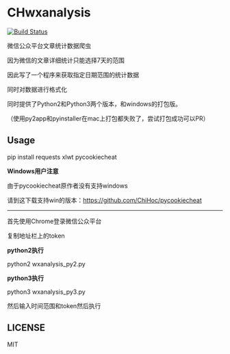 # CHwxanalysis

[![Build Status](https://travis-ci.org/ChiHoc/CHwxanalysis.svg?branch=master)](https://travis-ci.org/ChiHoc/CHwxanalysis)

微信公众平台文章统计数据爬虫  

因为微信的文章详细统计只能选择7天的范围  

因此写了一个程序来获取指定日期范围的统计数据  

同时对数据进行格式化  

同时提供了Python2和Python3两个版本，和windows的打包版。  

（使用py2app和pyinstaller在mac上打包都失败了，尝试打包成功可以PR）  

## Usage

pip install requests xlwt pycookiecheat

**Windows用户注意**  

由于pycookiecheat原作者没有支持windows  

请到这下载支持win的版本：https://github.com/ChiHoc/pycookiecheat  

---

首先使用Chrome登录微信公众平台  

复制地址栏上的token  

**python2执行**  

python2 wxanalysis_py2.py  

**python3执行**  

python3 wxanalysis_py3.py

然后输入时间范围和token然后执行

## LICENSE

MIT
